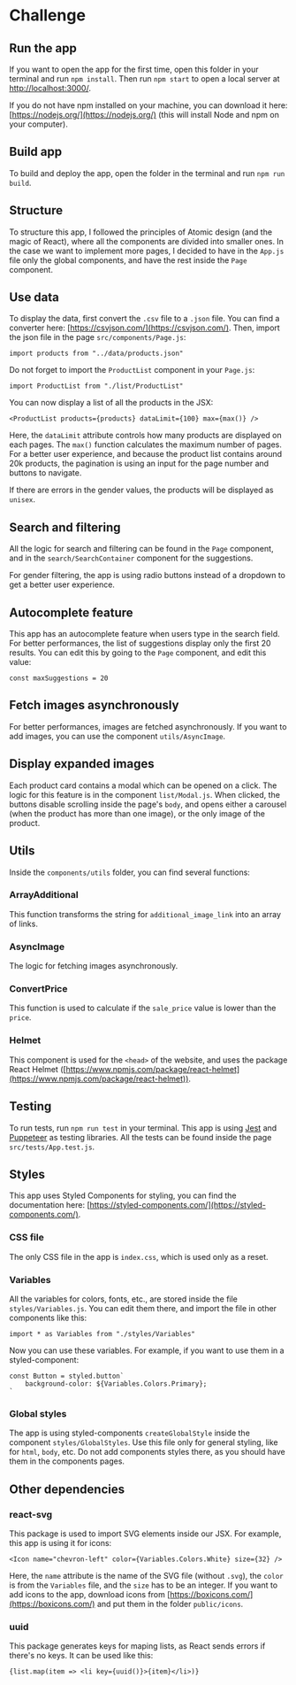# Challenge

## Run the app

If you want to open the app for the first time, open this folder in your terminal and run `npm install`. Then run `npm start` to open a local server at [http://localhost:3000/](http://localhost:3000/).

If you do not have npm installed on your machine, you can download it here: [https://nodejs.org/](https://nodejs.org/) (this will install Node and npm on your computer).

## Build app

To build and deploy the app, open the folder in the terminal and run `npm run build`.

## Structure

To structure this app, I followed the principles of Atomic design (and the magic of React), where all the components are divided into smaller ones. In the case we want to implement more pages, I decided to have in the `App.js` file only the global components, and have the rest inside the `Page` component. 

## Use data

To display the data, first convert the `.csv` file to a `.json` file. You can find a converter here: [https://csvjson.com/](https://csvjson.com/). Then, import the json file in the page `src/components/Page.js`:

```
import products from "../data/products.json"
```

Do not forget to import the `ProductList` component in your `Page.js`:

```
import ProductList from "./list/ProductList"
```

You can now display a list of all the products in the JSX:

```
<ProductList products={products} dataLimit={100} max={max()} />
```

Here, the `dataLimit` attribute controls how many products are displayed on each pages. The `max()` function calculates the maximum number of pages. For a better user experience, and because the product list contains around 20k products, the pagination is using an input for the page number and buttons to navigate.

If there are errors in the gender values, the products will be displayed as `unisex`.

## Search and filtering

All the logic for search and filtering can be found in the `Page` component, and in the `search/SearchContainer` component for the suggestions.

For gender filtering, the app is using radio buttons instead of a dropdown to get a better user experience.

## Autocomplete feature

This app has an autocomplete feature when users type in the search field. For better performances, the list of suggestions display only the first 20 results. You can edit this by going to the `Page` component, and edit this value:

```
const maxSuggestions = 20
```

## Fetch images asynchronously

For better performances, images are fetched asynchronously. If you want to add images, you can use the component `utils/AsyncImage`.

## Display expanded images

Each product card contains a modal which can be opened on a click. The logic for this feature is in the component `list/Modal.js`. When clicked, the buttons disable scrolling inside the page's `body`, and opens either a carousel (when the product has more than one image), or the only image of the product. 

## Utils

Inside the `components/utils` folder, you can find several functions:

### ArrayAdditional

This function transforms the string for `additional_image_link` into an array of links.

### AsyncImage

The logic for fetching images asynchronously.

### ConvertPrice

This function is used to calculate if the `sale_price` value is lower than the `price`. 

### Helmet

This component is used for the `<head>` of the website, and uses the package React Helmet ([https://www.npmjs.com/package/react-helmet](https://www.npmjs.com/package/react-helmet)).

## Testing

To run tests, run `npm run test` in your terminal. This app is using [Jest](https://jestjs.io/) and [Puppeteer](https://pptr.dev/) as testing libraries. All the tests can be found inside the page `src/tests/App.test.js`.

## Styles

This app uses Styled Components for styling, you can find the documentation here: [https://styled-components.com/](https://styled-components.com/).

### CSS file

The only CSS file in the app is `index.css`, which is used only as a reset.

### Variables

All the variables for colors, fonts, etc., are stored inside the file `styles/Variables.js`. You can edit them there, and import the file in other components like this:

```
import * as Variables from "./styles/Variables"
```

Now you can use these variables. For example, if you want to use them in a styled-component:

```
const Button = styled.button`
    background-color: ${Variables.Colors.Primary};
`
```

### Global styles

The app is using styled-components `createGlobalStyle` inside the component `styles/GlobalStyles`. Use this file only for general styling, like for `html`, `body`, etc. Do not add components styles there, as you should have them in the components pages. 

## Other dependencies

### react-svg

This package is used to import SVG elements inside our JSX. For example, this app is using it for icons:

```
<Icon name="chevron-left" color={Variables.Colors.White} size={32} />
```

Here, the `name` attribute is the name of the SVG file (without `.svg`), the `color` is from the `Variables` file, and the `size` has to be an integer. If you want to add icons to the app, download icons from [https://boxicons.com/](https://boxicons.com/) and put them in the folder `public/icons`. 

### uuid

This package generates keys for maping lists, as React sends errors if there's no keys. It can be used like this:

```
{list.map(item => <li key={uuid()}>{item}</li>)}
```
